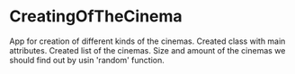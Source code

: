 # CreatingOfTheCinema
App for creation of different kinds of the cinemas.
Created class with main attributes.
Created list of the cinemas.
Size and amount of the cinemas we should find out by usin 'random' function.
